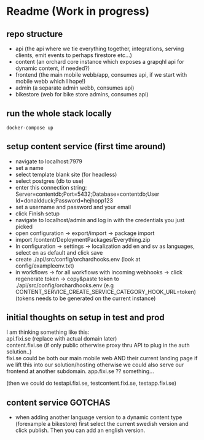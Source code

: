 # Readme (Work in progress)

## repo structure
* api (the api where we tie everything together, integrations, serving clients, emit events to perhaps firestore etc...)
* content (an orchard core instance which exposes a grapqhl api for dynamic content, if needed?)
* frontend (the main mobile webb/app, consumes api, if we start with mobile webb which I hope!)
* admin (a separate admin webb, consumes api)
* bikestore (web for bike store admins, consumes api)

## run the whole stack locally
``docker-compose up`` 

## setup content service (first time around)
* navigate to localhost:7979  
* set a name
* select template blank site (for headless)  
* select postgres (db to use)
* enter this connection string: Server=contentdb;Port=5432;Database=contentdb;User Id=donaldduck;Password=hejhopp123
* set a username and password and your email 
* click Finish setup
* navigate to localhost/admin and log in with the credentials you just picked 
* open configuration -> export/import -> package import
* import /content/DeploymentPackages/Everything.zip 
* In configuration -> settings -> localization add en and sv as languages, select en as default and click save
* create ./api/src/config/orchardhooks.env (look at config/exampleenv.txt)
* in workflows -> for all workflows with incoming webhooks -> click regenerate token -> copy&paste token to ./api/src/config/orchardhooks.env (e.g CONTENT_SERVICE_CREATE_SERVICE_CATEGORY_HOOK_URL=token)(tokens needs to be generated on the current instance)


## initial thoughts on setup in test and prod
I am thinking something like this:  
api.fixi.se (replace with actual domain later)  
content.fixi.se (if only public otherwise proxy thru API to plug in the auth solution..)  
fixi.se could be both our main mobile web AND their current landing page if we lift this into our solution/hosting otherwise we could also serve our frontend at another subdomain.
app.fixi.se ?? something...  

(then we could do testapi.fixi.se, testcontent.fixi.se, testapp.fixi.se)

## content service GOTCHAS 
* when adding another language version to a dynamic content type (forexample a bikestore)
first select the current swedish version and click publish. Then you can add an english version.  

